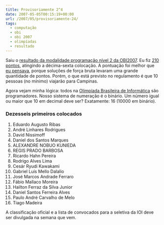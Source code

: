 ```yaml
---
title: Provisoriamente 2^4
date: 2007-05-05T00:15:19+00:00
url: /2007/05/provisoriamente-24/
tags:
  - computação
  - obi
  - obi 2007
  - olimpíadas
  - resultado
---
```


Saiu o [resultado da modalidade programação nível 2 da OBI2007][1]. Eu fiz [210 pontos][2], atingindo a décima-sexta colocação. A pontuação foi melhor que [eu pensava][3], porque soluções de força bruta levaram uma grande quantidade de pontos. Porém, o que está previsto no regulamento é que 10 pessoas (no mínimo) viajarão para Campinas.

Agora vejam minha lógica: todos na [Olimpíada Brasileira de Informática][4] são programadores. Nosso sistema de numeração é o binário. Um número igual ou maior que 10 em decimal deve ser? Exatamente: 16 (10000 em binário).

### Dezesseis primeiros colocados

1. Eduardo Augusto Ribas
2. André Linhares Rodrigues
3. David Nissimoff
4. Daniel dos Santos Marques
5. ALEXANDRE NOBUO KUNIEDA
6. REGIS PRADO BARBOSA
7. Ricardo Hahn Pereira
8. Rodrigo Alves Lima
9. Cesár Ryudi Kawakami
10. Gabriel Luís Mello Dalalio
11. José Marcos Andrade Ferraro
12. Fábio Mallaco Moreira
13. Hailton Ferraz da Silva Junior
14. Daniel Santos Ferreira Alves
15. Paulo André Carvalho de Melo
16. Tiago Madeira

A classificação oficial e a lista de convocados para a seletiva da IOI deve ser divulgada na semana que vem.

[1]: http://olimpiada.ic.unicamp.br/res_fase2_prog/programacao_n2/FormConsultaCorrecProg
[2]: http://olimpiada.ic.unicamp.br/res_fase2_prog/programacao_n2/MostraLog?id=193
[3]: /2007/05/segunda-fase-da-obi2007/
[4]: http://olimpiada.ic.unicamp.br/
